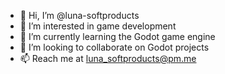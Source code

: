 - 👋 Hi, I’m @luna-softproducts
- 👀 I’m interested in game development
- 🌱 I’m currently learning the Godot game engine
- 💞️ I’m looking to collaborate on Godot projects
- 📫 Reach me at luna_softproducts@pm.me

